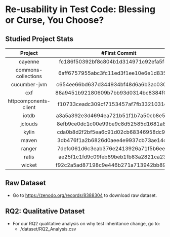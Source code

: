 # Re-usability in Test Code: Blessing or Curse, You Choose?

## Studied Project Stats
| Project | #First Commit    | #Last Commit  |
| :---:   | :---: | :---: |
| cayenne |  fc186f50392bf8c804b1d314971c92efa5f52fc3  | 76d31a7e1f86ac5edfb64ef445a83278abd8f180   |
| commons-collections | 6aff6757955abc3fc11ed3f1ee10e6e1d8351e34   | c859f528397259ea8c052908ed1410fa1c8c9304   |
| cucumber-jvm |  c654ee66bd637d344934bf48d6a6b3ac030223f6  | a8ea7af76a383c8a7e222254c6489cc1f140a3cb   |
| cxf | 88a9451b92180609b7bb93d0314bc8384f0c24a4   | bc36018b48a2e877432a90bf066deda81156183a   |
| httpcomponents-client | f10733ceadc309cf7153457af7fb3321031c2d27   | e6ad081b3c1612a538f0108813cd7c10870d26f9   |
| iotdb | a3a5a392e3d4694ea721b51f1b7a50cb8e583898   | 86a6fcd5e44d86b82cbede35b7eeda2a0069dfdc   |
| jclouds | 8efb9ce0dc1c00e99be9c8d52585d1681a8f9524   | 468b126dd856b48ff89f423b649ec4e3b19af012   |
| kylin | cda0b8d2f2bf5ea6c91d02cb68346958dc9e0a84   | a23e917aca704fe65ea6c99f3ce18fd45d6229db   |
| maven | 3db476f1a2b6826d0aee4e9937cb73ae14cd7fae   | 706d9319f14b507f3c3deeba4eeda1a51a531c9b   |
| ranger | 7defc061d6c3eab376e2413926a71f5b6ee0ad2e   | 8235a8e17465dd63658ab370fd6f70ccaee5b736   |
| ratis | ae25f1c1fd9c09feb89beb1fb83a2821ca231e36   | 94db58b9fc5a855beba51fdd04e31f899ef96abc   |
| wicket | f92c2a5ad87198c9e446b271a713942bb89d89d2   | d365e04af2076f41a04fb3ca624517f2c83d75c8   |

## Raw Dataset
- Go to https://zenodo.org/records/8388304 to download raw dataset.
  
## RQ2: Qualitative Dataset
- For our RQ2 qualitative analysis on why test inheritance change, go to:
  - /dataset/RQ2_Analysis.csv
